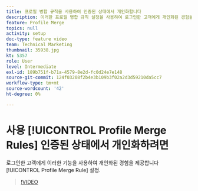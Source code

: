 ```yaml
---
title: 프로필 병합 규칙을 사용하여 인증된 상태에서 개인화합니다
description: 이러한 프로필 병합 규칙 설정을 사용하여 로그인한 고객에게 개인화된 경험을 제공합니다.
feature: Profile Merge
topics: null
activity: setup
doc-type: feature video
team: Technical Marketing
thumbnail: 35938.jpg
kt: 5357
role: User
level: Intermediate
exl-id: 189b751f-b71a-4579-8e2d-fc0d24e7e148
source-git-commit: 124f03208f2b4e3b109b3f02a2d3d59210da5cc7
workflow-type: tm+mt
source-wordcount: '42'
ht-degree: 0%

---
```


# 사용 [!UICONTROL Profile Merge Rules] 인증된 상태에서 개인화하려면

로그인한 고객에게 이러한 기능을 사용하여 개인화된 경험을 제공합니다 [!UICONTROL Profile Merge Rule] 설정.

>[!VIDEO](https://video.tv.adobe.com/v/35938/?quality=12&learn=on)
